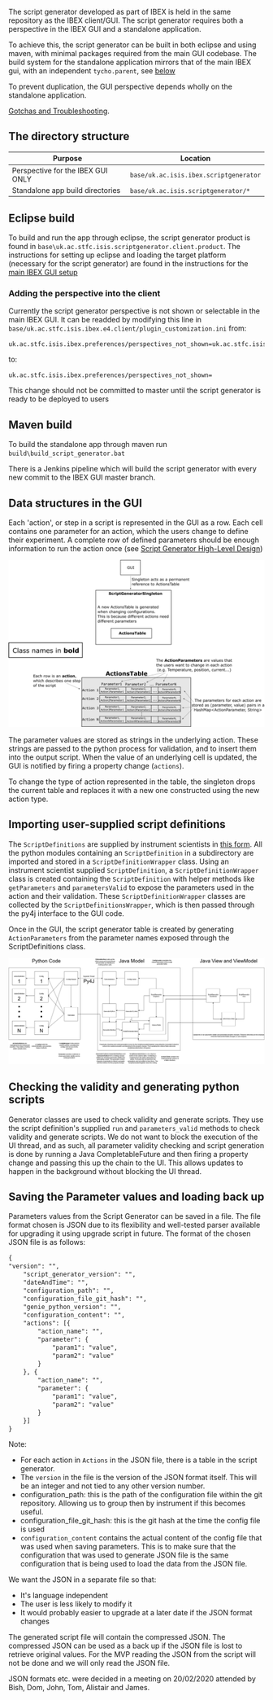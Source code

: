 The script generator developed as part of IBEX is held in the same repository as the IBEX client/GUI. The script generator requires both a perspective in the IBEX GUI and a standalone application.

To achieve this, the script generator can be built in both eclipse and using maven, with minimal packages required from the main GUI codebase. The build system for the standalone application mirrors that of the main IBEX gui, with an independent `tycho.parent`, see [below](#the-directory-structure)

To prevent duplication, the GUI perspective depends wholly on the standalone application.

[Gotchas and Troubleshooting](https://github.com/ISISComputingGroup/ibex_developers_manual/wiki/Gotchas-and-Troubleshooting-for-The-IBEX-Script-Generator).

## The directory structure
| Purpose        | Location |
| -------------- |----------|
| Perspective for the IBEX GUI ONLY | `base/uk.ac.isis.ibex.scriptgenerator` |
| Standalone app build directories | `base/uk.ac.isis.scriptgenerator/*` |

## Eclipse build
To build and run the app through eclipse, the script generator product is found in `base\uk.ac.stfc.isis.scriptgenerator.client.product`. The instructions for setting up eclipse and loading the target platform (necessary for the script generator) are found in the instructions for the [main IBEX GUI setup](https://github.com/ISISComputingGroup/ibex_developers_manual/wiki/Building-the-GUI)

### Adding the perspective into the client
Currently the script generator perspective is not shown or selectable in the main IBEX GUI. It can be readded by modifying this line in `base/uk.ac.stfc.isis.ibex.e4.client/plugin_customization.ini` from:

```
uk.ac.stfc.isis.ibex.preferences/perspectives_not_shown=uk.ac.stfc.isis.ibex.client.e4.product.perspective.scriptGenerator
```

to:
```
uk.ac.stfc.isis.ibex.preferences/perspectives_not_shown=
```
This change should not be committed to master until the script generator is ready to be deployed to users

## Maven build
To build the standalone app through maven run `build\build_script_generator.bat`

There is a Jenkins pipeline which will build the script generator with every new commit to the IBEX GUI master branch.


## Data structures in the GUI

Each 'action', or step in a script is represented in the GUI as a row. Each cell contains one parameter for an action, which the users change to define their experiment. A complete row of defined parameters should be enough information to run the action once (see [Script Generator High-Level Design](https://github.com/ISISComputingGroup/ibex_developers_manual/wiki/Script-generator-high-level-design#the-action-class))

![](https://raw.githubusercontent.com/ISISComputingGroup/ibex_developers_manual/master/images/scriptgen.png)

The parameter values are stored as strings in the underlying action. These strings are passed to the python process for validation, and to insert them into the output script. When the value of an underlying cell is updated, the GUI is notified by firing a property change (`actions`).

To change the type of action represented in the table, the singleton drops the current table and replaces it with a new one constructed using the new action type.

## Importing user-supplied script definitions
The `ScriptDefinitions` are supplied by instrument scientists in [this form](https://github.com/ISISComputingGroup/ibex_developers_manual/wiki/Script-generator-high-level-design#the-actiondefinition-class). All the python modules containing an `ScriptDefinition` in a subdirectory are imported and stored in a `ScriptDefinitionWrapper` class. Using an instrument scientist supplied `ScriptDefinition`, a `ScriptDefinitionWrapper` class is created containing the `ScriptDefinition` with helper methods like `getParameters` and `parametersValid` to expose the parameters used in the action and their validation. These `ScriptDefinitionWrapper` classes are collected by the `ScriptDefinitionsWrapper`, which is then passed through the py4j interface to the GUI code.

Once in the GUI, the script generator table is created by generating `ActionParameters` from the parameter names exposed through the ScriptDefinitions class.


![Script generator code structure](https://raw.githubusercontent.com/ISISComputingGroup/ibex_developers_manual/master/images/ScriptGenerator.png)

## Checking the validity and generating python scripts

Generator classes are used to check validity and generate scripts. They use the script definition's supplied `run` and `parameters_valid` methods to check validity and generate scripts. We do not want to block the execution of the UI thread, and as such, all parameter validity checking and script generation is done by running a Java CompletableFuture and then firing a property change and passing this up the chain to the UI. This allows updates to happen in the background without blocking the UI thread.

## Saving the Parameter values and loading back up
Parameters values from the Script Generator can be saved in a file. The file format chosen is JSON due to its flexibility and well-tested parser available for upgrading it using upgrade script in future. 
The format of the chosen JSON file is as follows:

```
{
"version": "",
	"script_generator_version": "",
	"dateAndTime": "",
	"configuration_path": "",
	"configuration_file_git_hash": "",
	"genie_python_version": "",
	"configuration_content": "",
	"actions": [{
		"action_name": "",
		"parameter": {
			"param1": "value",
			"param2": "value"
		}
	}, {
		"action_name": "",
		"parameter": {
			"param1": "value",
			"param2": "value"
		}
	}]
}

```
Note: 

- For each action in `Actions` in the JSON file, there is a table in the script generator. 
- The `version` in the file is the version of the JSON format itself. This will be an integer and not tied to any other version number.
- configuration_path: this is the path of the configuration file within the git repository. Allowing us to group then by instrument if this becomes useful.
- configuration_file_git_hash: this is the git hash at the time the config file is used
- `configuration_content` contains the actual content of the config file that was used when saving parameters. This is to make sure that the configuration that was used to generate JSON file is the same configuration that is being used to load the data from the JSON file. 

We want the JSON in a separate file so that:
* It's language independent
* The user is less likely to modify it
* It would probably easier to upgrade at a later date if the JSON format changes

The generated script file will contain the compressed JSON. The compressed JSON can be used as a back up if the JSON file is lost to retrieve original values. For the MVP reading the JSON from the script will not be done and we will only read the JSON file.

JSON formats etc. were decided in a meeting on 20/02/2020 attended by Bish, Dom, John, Tom, Alistair and James.




